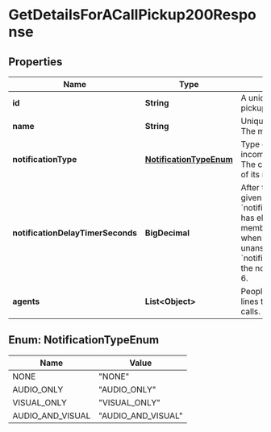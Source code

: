 

# GetDetailsForACallPickup200Response


## Properties

| Name | Type | Description | Notes |
|------------ | ------------- | ------------- | -------------|
|**id** | **String** | A unique identifier for the call pickup. |  |
|**name** | **String** | Unique name for the call pickup. The maximum length is 80. |  |
|**notificationType** | [**NotificationTypeEnum**](#NotificationTypeEnum) | Type of the notification when an incoming call is unanswered. The call pickup group notifies all of its members. Default: NONE. |  [optional] |
|**notificationDelayTimerSeconds** | **BigDecimal** | After the number of seconds given by the &#x60;notificationDelayTimerSeconds&#x60; has elapsed, notify every member of the call pickup group when an incoming call goes unanswered. The &#x60;notificationType&#x60; field specifies the notification method. Default: 6. |  [optional] |
|**agents** | **List&lt;Object&gt;** | People, workspaces and virtual lines that are eligible to receive calls. |  [optional] |



## Enum: NotificationTypeEnum

| Name | Value |
|---- | -----|
| NONE | &quot;NONE&quot; |
| AUDIO_ONLY | &quot;AUDIO_ONLY&quot; |
| VISUAL_ONLY | &quot;VISUAL_ONLY&quot; |
| AUDIO_AND_VISUAL | &quot;AUDIO_AND_VISUAL&quot; |



